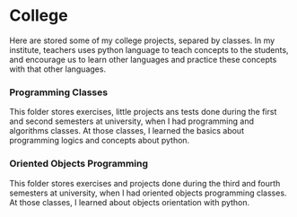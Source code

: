 # College
Here are stored some of my college projects, separed by classes. In my institute, teachers uses python language
to teach concepts to the students, and encourage us to learn other languages and practice these concepts with
that other languages.

### Programming Classes
This folder stores exercises, little projects ans tests done during the first and second semesters at university,
when I had programming and algorithms classes. At those classes, I learned the basics about programming logics
and concepts about python.

### Oriented Objects Programming
This folder stores exercises and projects done during the third and fourth semesters at university, when I had
oriented objects programming classes. At those classes, I learned about objects orientation with python.
